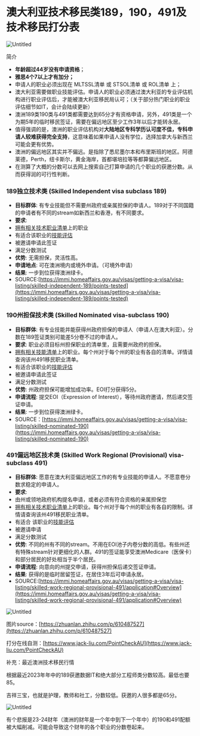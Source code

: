 # 澳大利亚技术移民类189，190，491及技术移民打分表

![Untitled](%E6%BE%B3%E5%A4%A7%E5%88%A9%E4%BA%9A%E6%8A%80%E6%9C%AF%E7%A7%BB%E6%B0%91%E7%B1%BB189%EF%BC%8C190%EF%BC%8C491%E5%8F%8A%E6%8A%80%E6%9C%AF%E7%A7%BB%E6%B0%91%E6%89%93%E5%88%86%E8%A1%A8%20fbc852147be44505a9e7380083d9bc61/Untitled.png)

简介

- **年龄超过44岁没有申请资格**；
- **雅思4个7以上才有加分；**
- 申请人的职业必须出现在 MLTSSL清单 或 STSOL清单 或 ROL清单 上；
- 澳大利亚需要做职业技能评估。申请人的职业必须通过澳大利亚的专业评估机构进行职业评估后，才能被澳大利亚移民局认可；（关于部分热门职业的职业评估细节如IT，会计会陆续更新）
- 澳洲189类190类与491类都需要达到65分才有资格申请，另外，491类是一个为期5年的临时移民签证，需要在偏远地区至少工作3年以后才能转永居。
- 值得强调的是，澳洲的职业评估机构对**大陆地区专科学历认可度不佳，专科申请人较难获得完全支持**，这意味着如果申请人没有学位，选择加拿大与新西兰可能会更有优势。
- 澳洲的偏远地区其实并不偏远。是指除了悉尼墨尔本和布里斯班的地区。阿德莱德，Perth，纽卡斯尔，黄金海岸，首都堪培拉等等都算偏远地区。
- 在测算了大概的分数可以去网上搜索自己打算申请的几个职业的获邀分数。从而获得润的可行性判断。

### **189独立技术类 (Skilled Independent visa subclass 189)**

- **目标群体**: 有专业技能但不需要州政府或亲属担保的申请人。189对于不同国籍的申请者有不同的stream如新西兰和香港，有不同要求。
- **要求**:
- [拥有相关技术职业清单](https://immi.homeaffairs.gov.au/visas/working-in-australia/skill-occupation-list)上的职业
- 有适合该职业的[技能评估](https://immi.homeaffairs.gov.au/visas/working-in-australia/skills-assessment)
- 被邀请申请此签证
- 满足分数测试
- **优势**: 无需担保，灵活性高。
- **申请地点**: 可在澳洲境内或境外申请。（可境外申请）
- **结果**: 一步到位获得澳洲绿卡。
- SOURCE:[https://immi.homeaffairs.gov.au/visas/getting-a-visa/visa-listing/skilled-independent-189/points-tested](https://immi.homeaffairs.gov.au/visas/getting-a-visa/visa-listing/skilled-independent-189/points-tested)

### **190州担保技术类 (Skilled Nominated visa-subclass 190)**

- **目标群体**: 有专业技能并能获得州政府担保的申请人（申请人在澳大利亚）。分数在189签证类别可能差5分卷不过的申请人。
- **要求**: 职业必须目标州担保职业的清单里，且需要州政府的担保。
- [拥有相关技能清单](https://immi.homeaffairs.gov.au/visas/working-in-australia/skill-occupation-list)上的职业。每个州对于每个州的职业有各自的清单。详情请查询该州491移民职业清单。
- 有适合该职业的[技能评估](https://immi.homeaffairs.gov.au/visas/working-in-australia/skills-assessment)
- 被邀请申请此签证
- 满足分数测试
- **优势**: 州政府担保可能增加成功率。EOI打分获得5分。
- **申请流程**: 提交EOI（Expression of Interest），等待州政府邀请，然后递交签证申请。
- **结果**: 一步到位获得澳洲绿卡。
- SOURCE：[https://immi.homeaffairs.gov.au/visas/getting-a-visa/visa-listing/skilled-nominated-190](https://immi.homeaffairs.gov.au/visas/getting-a-visa/visa-listing/skilled-nominated-190)

### **491偏远地区技术类 (Skilled Work Regional (Provisional) visa-subclass 491)**

- **目标群体**: 愿意在澳大利亚偏远地区工作的有专业技能的申请人。不愿意卷分数求稳定的申请人。
- **要求**:
- 由州或领地政府机构提名申请，或者必须有符合资格的亲属担保您
- [拥有相关技术职业清单](https://immi.homeaffairs.gov.au/visas/working-in-australia/skill-occupation-list)上的职业。每个州对于每个州的职业有各自的限制。详情请查询该州491移民职业清单。
- 有适合 该职业的[技能评估](https://immi.homeaffairs.gov.au/visas/working-in-australia/skills-assessment)
- 被邀请申请
- 满足分数测试
- **优势**: 不同的州有不同的stream。不用在EOI池子内卷分数的高低。有些州还有特殊stream针对更细化的人群。491的签证能享受澳洲Medicare（医保卡）和部分居民的好处相当于半个居民。
- **申请流程**: 向意向的州提交申请，获得州担保后递交签证申请。
- **结果**: 获得的是临时居留签证，在居住3年后可申请永居。
- SOURCE:[https://immi.homeaffairs.gov.au/visas/getting-a-visa/visa-listing/skilled-work-regional-provisional-491/application#Overview](https://immi.homeaffairs.gov.au/visas/getting-a-visa/visa-listing/skilled-work-regional-provisional-491/application#Overview)

![Untitled](%E6%BE%B3%E5%A4%A7%E5%88%A9%E4%BA%9A%E6%8A%80%E6%9C%AF%E7%A7%BB%E6%B0%91%E7%B1%BB189%EF%BC%8C190%EF%BC%8C491%E5%8F%8A%E6%8A%80%E6%9C%AF%E7%A7%BB%E6%B0%91%E6%89%93%E5%88%86%E8%A1%A8%20fbc852147be44505a9e7380083d9bc61/Untitled%201.png)

图片source：[https://zhuanlan.zhihu.com/p/610487527](https://zhuanlan.zhihu.com/p/610487527)

打分在线自测：[https://www.jack-liu.com/PointCheckAU](https://www.jack-liu.com/PointCheckAU)

补充：最近澳洲技术移民行情

根据最近2023年年中的189获邀数据IT和绝大部分工程师类分数较高。最低也要85。

吉祥三宝，也就是护理，教师和社工，分数较低。获邀的人很多都是65分。

![Untitled](%E6%BE%B3%E5%A4%A7%E5%88%A9%E4%BA%9A%E6%8A%80%E6%9C%AF%E7%A7%BB%E6%B0%91%E7%B1%BB189%EF%BC%8C190%EF%BC%8C491%E5%8F%8A%E6%8A%80%E6%9C%AF%E7%A7%BB%E6%B0%91%E6%89%93%E5%88%86%E8%A1%A8%20fbc852147be44505a9e7380083d9bc61/Untitled%202.png)

有个悲报是23-24财年（澳洲的财年是一个年中到下一个年中）的190和491配额被大幅削减。可能会导致这个财年的各个职业的分数卷起来。
